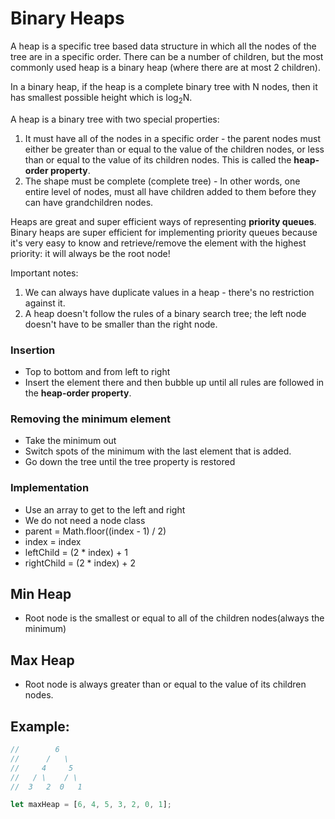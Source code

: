 # Binary Heaps

A heap is a specific tree based data structure in which all the nodes of the tree are in a specific order. There can be a number of children, but the most commonly used heap is a binary heap (where there are at most 2 children).

In a binary heap, if the heap is a complete binary tree with N nodes, then it has smallest possible height which is log<sub>2</sub>N.

A heap is a binary tree with two special properties:
1. It must have all of the nodes in a specific order - the parent nodes must either be greater than or equal to the value of the children nodes, or less than or equal to the value of its children nodes. This is called the __heap-order property__.
2. The shape must be complete (complete tree) - In other words, one entire level of nodes, must all have children added to them before they can have grandchildren nodes.

Heaps are great and super efficient ways of representing __priority queues__. Binary heaps are super efficient for implementing priority queues because it's very easy to know and retrieve/remove the element with the highest priority: it will always be the root node!

Important notes:
1. We can always have duplicate values in a heap - there's no restriction against it.
2. A heap doesn't follow the rules of a binary search tree; the left node doesn't have to be smaller than the right node.

### Insertion

* Top to bottom and from left to right
* Insert the element there and then bubble up until all rules are followed in the __heap-order property__.

### Removing the minimum element

* Take the minimum out
* Switch spots of the minimum with the last element that is added.
* Go down the tree until the tree property is restored

### Implementation

* Use an array to get to the left and right
* We do not need a node class
* parent = Math.floor((index - 1) / 2)
* index = index
* leftChild = (2 * index) + 1
* rightChild = (2 * index) + 2

## Min Heap

* Root node is the smallest or equal to all of the children nodes(always the minimum)

## Max Heap

* Root node is always greater than or equal to the value of its children nodes.

## Example:
``` JavaScript
//        6
//      /   \
//     4     5
//   / \    / \
//  3   2  0   1

let maxHeap = [6, 4, 5, 3, 2, 0, 1];
```
